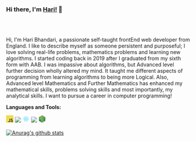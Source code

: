 ### Hi there, I'm [Hari!](https://haribhandari.me) 👋

<br />
<br />

Hi, I'm Hari Bhandari, a passionate self-taught frontEnd web developer from England. I like to describe myself as someone persistent and purposeful; I love solving real-life problems, mathematics problems and learning new algorithms.
                                                                                    I started coding back in 2019 after I graduated from my sixth form with AAB. I was impassive about algorithms, but Advanced level further decision wholly altered my mind. It taught me different aspects of programming from learning algorithms to being more Logical. Also, Advanced level Mathematics and Further Mathematics has enhanced my mathematical skills, problems solving skills and most importantly, my analytical skills. I want to pursue a career in computer programming!


**Languages and Tools:**  

<code><img height="20" src="https://raw.githubusercontent.com/github/explore/80688e429a7d4ef2fca1e82350fe8e3517d3494d/topics/javascript/javascript.png"></code>
<code><img height="20" src="https://classes.engineering.wustl.edu/cse231/core/images/2/26/Java.png"></code>
<code><img height="20" src="https://raw.githubusercontent.com/github/explore/80688e429a7d4ef2fca1e82350fe8e3517d3494d/topics/react/react.png"></code>
<code><img height="20" src="http://www.pngmart.com/files/7/Python-PNG-File.png"></code>
<code><img height="20" src="https://raw.githubusercontent.com/github/explore/80688e429a7d4ef2fca1e82350fe8e3517d3494d/topics/nodejs/nodejs.png"></code>    

<a href="https://github.com/hari-bhandari">
  <img align="center" src="https://github-readme-stats.vercel.app/api?username=hari-bhandari&count_private=true&theme=radical" alt="Anurag's github stats" />
</a>
